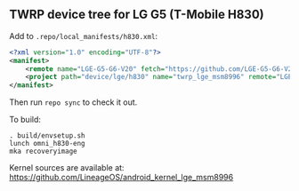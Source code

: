 ## TWRP device tree for LG G5 (T-Mobile H830)

Add to `.repo/local_manifests/h830.xml`:

```xml
<?xml version="1.0" encoding="UTF-8"?>
<manifest>
	<remote name="LGE-G5-G6-V20" fetch="https://github.com/LGE-G5-G6-V20"/>
	<project path="device/lge/h830" name="twrp_lge_msm8996" remote="LGE-G5-G6-V20" revision="g5/h830" />
</manifest>
```

Then run `repo sync` to check it out.

To build:

```
. build/envsetup.sh
lunch omni_h830-eng
mka recoveryimage
```

Kernel sources are available at: https://github.com/LineageOS/android_kernel_lge_msm8996

